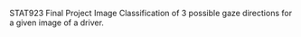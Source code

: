 STAT923 Final Project
Image Classification of 3 possible gaze directions for a given image of a driver. 
